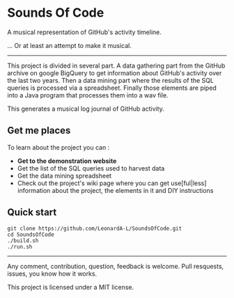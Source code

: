 Sounds Of Code
=========================
A musical representation of GitHub's activity timeline.

... Or at least an attempt to make it musical.
****
This project is divided in several part. A data gathering part from the GitHub archive on google BigQuery to get information about GitHub's activity over the last two years. Then a data mining part where the results of the SQL queries is processed via a spreadsheet. Finally those elements are piped into a Java program that processes them into a wav file.

This generates a musical log journal of GitHub activity.

## Get me places

To learn about the project you can :

* **Get to the demonstration website**
* Get the list of the SQL queries used to harvest data
* Get the data mining spreadsheet
* Check out the project's wiki page where you can get use[ful|less] information about the project, the elements in it and DIY instructions

## Quick start

```
git clone https://github.com/LeonardA-L/SoundsOfCode.git
cd SoundsOfCode
./build.sh
./run.sh
```

****

Any comment, contribution, question, feedback is welcome. Pull resquests, issues, you know how it works.

This project is licensed under a MIT license.